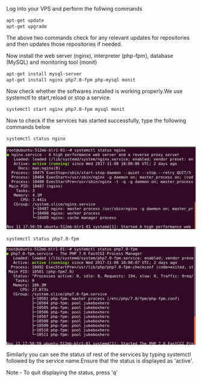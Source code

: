 Log into your VPS and perform the follwing commands
```
apt-get update
apt-get upgrade
```
The above two commands check for any relevant updates for repositories and then updates those repositories if needed.

Now install the web server (nginx), interpreter (php-fpm), database (MySQL) and monitoring tool (monit)
```
apt-get install mysql-server
apt-get install nginx php7.0-fpm php-mysql monit
```
Now check whether the softwares installed is working properly.We use systemctl to start,reload or stop a service.
```
systemctl start nginx php7.0-fpm mysql monit
```
Now to check if the services has started successfully, type the following commands below
```
systemctl status nginx
```
![Alt text](https://github.com/Souvikray/Wordpress-on-LEMP-stack/blob/master/screenshot2.png?raw=true "Optional Title")

```
systemctl status php7.0-fpm
```
![Alt text](https://github.com/Souvikray/Wordpress-on-LEMP-stack/blob/master/screenshot3.png?raw=true "Optional Title")

Similarly you can see the status of rest of the services by typing systemctl followed by the service name.Ensure that the status is displayed as 'active'.

Note - To quit displaying the status, press 'q'






